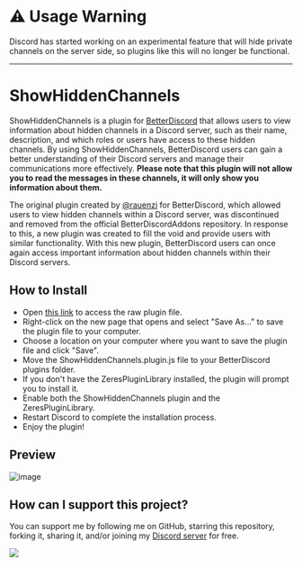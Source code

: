 # ⚠️ Usage Warning
Discord has started working on an experimental feature that will hide private channels on the server side, so plugins like this will no longer be functional.

---
# ShowHiddenChannels
ShowHiddenChannels is a plugin for [BetterDiscord](https://betterdiscord.app/) that allows users to view information about hidden channels in a Discord server, such as their name, description, and which roles or users have access to these hidden channels. By using ShowHiddenChannels, BetterDiscord users can gain a better understanding of their Discord servers and manage their communications more effectively.
**Please note that this plugin will not allow you to read the messages in these channels, it will only show you information about them.**

The original plugin created by [@rauenzi](https://github.com/rauenzi/) for BetterDiscord, which allowed users to view hidden channels within a Discord server, was discontinued and removed from the official BetterDiscordAddons repository. In response to this, a new plugin was created to fill the void and provide users with similar functionality. With this new plugin, BetterDiscord users can once again access important information about hidden channels within their Discord servers.

## How to Install
- Open [this link](https://raw.githubusercontent.com/ItzFlibat/ShowHiddenChannels/main/ShowHiddenChannels.plugin.js) to access the raw plugin file.
- Right-click on the new page that opens and select "Save As..." to save the plugin file to your computer.
- Choose a location on your computer where you want to save the plugin file and click "Save".
- Move the ShowHiddenChannels.plugin.js file to your BetterDiscord plugins folder.
- If you don't have the ZeresPluginLibrary installed, the plugin will prompt you to install it.
- Enable both the ShowHiddenChannels plugin and the ZeresPluginLibrary.
- Restart Discord to complete the installation process.
- Enjoy the plugin!

## Preview
![image](https://github.com/user-attachments/assets/92a1e4c7-84f4-4501-becd-3663fd616989)

## How can I support this project?
You can support me by following me on GitHub, starring this repository, forking it, sharing it, and/or joining my [Discord server](https://discord.gg/RFSYyCU) for free.

<img align="center" src="https://discordapp.com/api/guilds/646185572586749964/widget.png?style=banner2"/>
</a>
